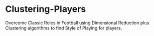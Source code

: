 # Clustering-Players
Overcome Classic Roles in Football using Dimensional Reduction plus Clustering algorithms to find Style of Playing for players.
